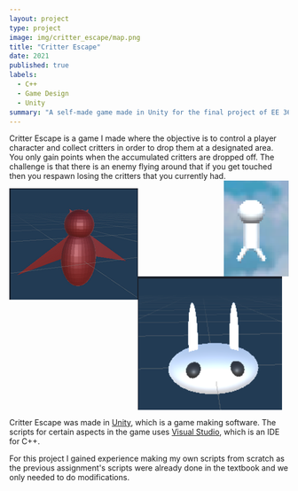 ```yaml
---
layout: project
type: project
image: img/critter_escape/map.png
title: "Critter Escape"
date: 2021
published: true
labels:
  - C++
  - Game Design
  - Unity
summary: "A self-made game made in Unity for the final project of EE 369."
---
```


Critter Escape is a game I made where the objective is to control a player character and collect critters in order to drop them at a designated area. You only gain points when the accumulated critters are dropped off. The challenge is that there is an enemy flying around that if you get touched then you respawn losing the critters that you currently had. 
<img align="right" src="/img/critter_escape/player.png">

<img align="left" src="/img/critter_escape/enemy.png">

<img align="middle" src="/img/critter_escape/bunny.png">


Critter Escape was made in [Unity](https://unity.com/), which is a game making software. The scripts for certain aspects in the game uses [Visual Studio](https://visualstudio.microsoft.com/), which is an IDE for C++.

For this project I gained experience making my own scripts from scratch as the previous assignment's scripts were already done in the textbook and we only needed to do modifications.

